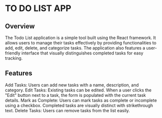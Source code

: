 # TO DO LIST APP
## Overview
The Todo List application is a simple tool built using the React framework. It allows users to manage their tasks effectively by providing functionalities to add, edit, delete, and categorize tasks. The application also features a user-friendly interface that visually distinguishes completed tasks for easy tracking.

## Features
Add Tasks: Users can add new tasks with a name, description, and category.
Edit Tasks: Existing tasks can be edited. When a user clicks the "Edit" button next to a task, the form is populated with the current task details.
Mark as Complete: Users can mark tasks as complete or incomplete using a checkbox. Completed tasks are visually distinct with strikethrough text.
Delete Tasks: Users can remove tasks from the list easily.
